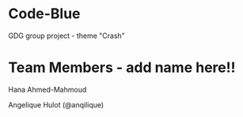 # Code-Blue
GDG group project - theme "Crash" 

# Team Members - add name here!!
Hana Ahmed-Mahmoud 

Angelique Hulot (@anqilique)
